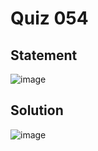 # Quiz 054
## Statement
![image](https://user-images.githubusercontent.com/111758436/228999304-c5c90fde-dbb3-4a90-8f09-d453bc8d9a3a.png)
## Solution
![image](https://user-images.githubusercontent.com/111758436/228135471-518cc418-b50c-4ff1-b286-a8c4e7288b0b.png)
